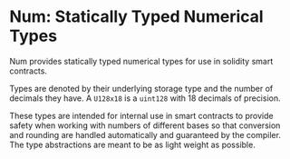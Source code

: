 # Num: Statically Typed Numerical Types

Num provides statically typed numerical types for use in solidity smart
contracts.

Types are denoted by their underlying storage type and the number of decimals
they have. A `U128x18` is a `uint128` with 18 decimals of precision.

These types are intended for internal use in smart contracts to provide safety
when working with numbers of different bases so that conversion and rounding are
handled automatically and guaranteed by the compiler. The type abstractions are
meant to be as light weight as possible.